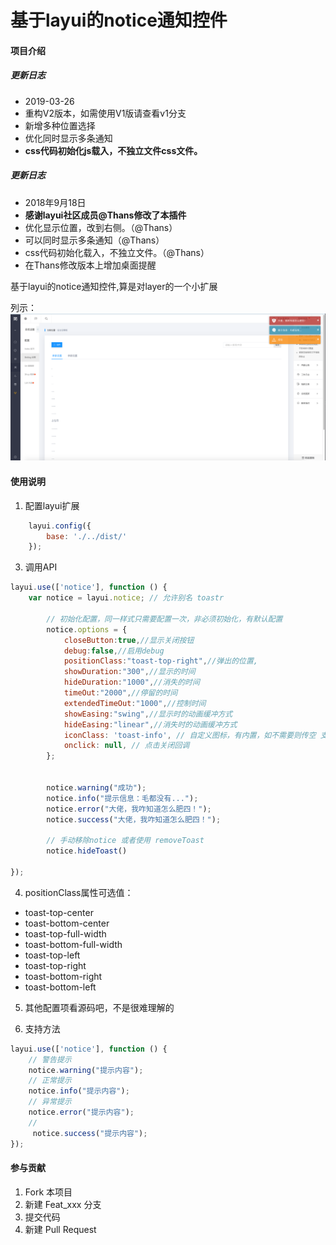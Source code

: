 # 基于layui的notice通知控件

#### 项目介绍

##### 更新日志
-  2019-03-26 
 - 重构V2版本，如需使用V1版请查看v1分支
 - 新增多种位置选择
 - 优化同时显示多条通知
 - **css代码初始化js载入，不独立文件css文件。**

##### 更新日志
- 2018年9月18日
 - **感谢layui社区成员@Thans修改了本插件**
 - 优化显示位置，改到右侧。（@Thans）
 - 可以同时显示多条通知（@Thans）
 - css代码初始化载入，不独立文件。（@Thans）
 - 在Thans修改版本上增加桌面提醒

基于layui的notice通知控件,算是对layer的一个小扩展

列示：
![](./images/2.png)

#### 使用说明

1. 配置layui扩展

```javascript
    layui.config({
        base: './../dist/'
    });
```

3. 调用API

```javascript
layui.use(['notice'], function () {
    var notice = layui.notice; // 允许别名 toastr
        
        // 初始化配置，同一样式只需要配置一次，非必须初始化，有默认配置
        notice.options = {
            closeButton:true,//显示关闭按钮
            debug:false,//启用debug
            positionClass:"toast-top-right",//弹出的位置,
            showDuration:"300",//显示的时间
            hideDuration:"1000",//消失的时间
            timeOut:"2000",//停留的时间
            extendedTimeOut:"1000",//控制时间
            showEasing:"swing",//显示时的动画缓冲方式
            hideEasing:"linear",//消失时的动画缓冲方式
            iconClass: 'toast-info', // 自定义图标，有内置，如不需要则传空 支持layui内置图标/自定义iconfont类名
            onclick: null, // 点击关闭回调
        };


        notice.warning("成功");
        notice.info("提示信息：毛都没有...");
        notice.error("大佬，我咋知道怎么肥四！");
        notice.success("大佬，我咋知道怎么肥四！");
       
        // 手动移除notice 或者使用 removeToast
        notice.hideToast()
        
});
```
4. positionClass属性可选值：
- toast-top-center
- toast-bottom-center
- toast-top-full-width
- toast-bottom-full-width
- toast-top-left
- toast-top-right
- toast-bottom-right 
- toast-bottom-left

5. 其他配置项看源码吧，不是很难理解的

5. 支持方法

```javascript
layui.use(['notice'], function () {
    // 警告提示
    notice.warning("提示内容");
    // 正常提示
    notice.info("提示内容");
    // 异常提示
    notice.error("提示内容");
    // 
     notice.success("提示内容");
});
```



#### 参与贡献

1. Fork 本项目
2. 新建 Feat_xxx 分支
3. 提交代码
4. 新建 Pull Request



